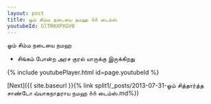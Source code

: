 ```yaml
---
layout: post
title: ஓம் சிம்ம நடையை நமஹ ௧௧ டைம்ஸ்
youtubeId: GlTRKXPXGV0
---
```

 
 
 ஓம் சிம்ம நடையை நமஹ  
 
 -  சிங்கம் போன்ற அரச குரல் யாருக்கு இருக்கிறது 
 
  
 
  
 
 
 
 
 
 


{% include youtubePlayer.html id=page.youtubeId %}
 
[Next]({{ site.baseurl }}{% link  split1/_posts/2013-07-31-ஓம் சித்தார்த்த சாண்டோ வ்யாகநாதராய நமஹ ௧௧ டைம்ஸ்.md%})
 
